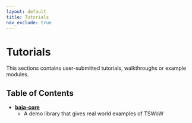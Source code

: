 ```yaml
---
layout: default
title: Tutorials
nav_exclude: true
---
```


# Tutorials

This sections contains user-submitted tutorials, walkthroughs or example modules.

## Table of Contents

- [**baja-core**](./baja-core)
    - A demo library that gives real world examples of TSWoW